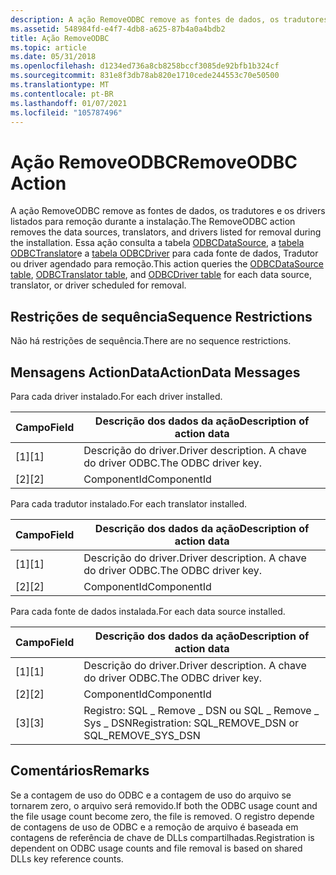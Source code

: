 ```yaml
---
description: A ação RemoveODBC remove as fontes de dados, os tradutores e os drivers listados para remoção durante a instalação.
ms.assetid: 548984fd-e4f7-4db8-a625-87b4a0a4bdb2
title: Ação RemoveODBC
ms.topic: article
ms.date: 05/31/2018
ms.openlocfilehash: d1234ed736a8cb8258bccf3085de92bfb1b324cf
ms.sourcegitcommit: 831e8f3db78ab820e1710cede244553c70e50500
ms.translationtype: MT
ms.contentlocale: pt-BR
ms.lasthandoff: 01/07/2021
ms.locfileid: "105787496"
---
```

# <a name="removeodbc-action"></a><span data-ttu-id="960b2-103">Ação RemoveODBC</span><span class="sxs-lookup"><span data-stu-id="960b2-103">RemoveODBC Action</span></span>

<span data-ttu-id="960b2-104">A ação RemoveODBC remove as fontes de dados, os tradutores e os drivers listados para remoção durante a instalação.</span><span class="sxs-lookup"><span data-stu-id="960b2-104">The RemoveODBC action removes the data sources, translators, and drivers listed for removal during the installation.</span></span> <span data-ttu-id="960b2-105">Essa ação consulta a tabela [ODBCDataSource](odbcdatasource-table.md), a [tabela ODBCTranslator](odbctranslator-table.md)e a [tabela ODBCDriver](odbcdriver-table.md) para cada fonte de dados, Tradutor ou driver agendado para remoção.</span><span class="sxs-lookup"><span data-stu-id="960b2-105">This action queries the [ODBCDataSource table](odbcdatasource-table.md), [ODBCTranslator table](odbctranslator-table.md), and [ODBCDriver table](odbcdriver-table.md) for each data source, translator, or driver scheduled for removal.</span></span>

## <a name="sequence-restrictions"></a><span data-ttu-id="960b2-106">Restrições de sequência</span><span class="sxs-lookup"><span data-stu-id="960b2-106">Sequence Restrictions</span></span>

<span data-ttu-id="960b2-107">Não há restrições de sequência.</span><span class="sxs-lookup"><span data-stu-id="960b2-107">There are no sequence restrictions.</span></span>

## <a name="actiondata-messages"></a><span data-ttu-id="960b2-108">Mensagens ActionData</span><span class="sxs-lookup"><span data-stu-id="960b2-108">ActionData Messages</span></span>

<span data-ttu-id="960b2-109">Para cada driver instalado.</span><span class="sxs-lookup"><span data-stu-id="960b2-109">For each driver installed.</span></span>



| <span data-ttu-id="960b2-110">Campo</span><span class="sxs-lookup"><span data-stu-id="960b2-110">Field</span></span> | <span data-ttu-id="960b2-111">Descrição dos dados da ação</span><span class="sxs-lookup"><span data-stu-id="960b2-111">Description of action data</span></span>               |
|-------|------------------------------------------|
| <span data-ttu-id="960b2-112">\[1\]</span><span class="sxs-lookup"><span data-stu-id="960b2-112">\[1\]</span></span> | <span data-ttu-id="960b2-113">Descrição do driver.</span><span class="sxs-lookup"><span data-stu-id="960b2-113">Driver description.</span></span> <span data-ttu-id="960b2-114">A chave do driver ODBC.</span><span class="sxs-lookup"><span data-stu-id="960b2-114">The ODBC driver key.</span></span> |
| <span data-ttu-id="960b2-115">\[2\]</span><span class="sxs-lookup"><span data-stu-id="960b2-115">\[2\]</span></span> | <span data-ttu-id="960b2-116">ComponentId</span><span class="sxs-lookup"><span data-stu-id="960b2-116">ComponentId</span></span>                              |



 

<span data-ttu-id="960b2-117">Para cada tradutor instalado.</span><span class="sxs-lookup"><span data-stu-id="960b2-117">For each translator installed.</span></span>



| <span data-ttu-id="960b2-118">Campo</span><span class="sxs-lookup"><span data-stu-id="960b2-118">Field</span></span> | <span data-ttu-id="960b2-119">Descrição dos dados da ação</span><span class="sxs-lookup"><span data-stu-id="960b2-119">Description of action data</span></span>               |
|-------|------------------------------------------|
| <span data-ttu-id="960b2-120">\[1\]</span><span class="sxs-lookup"><span data-stu-id="960b2-120">\[1\]</span></span> | <span data-ttu-id="960b2-121">Descrição do driver.</span><span class="sxs-lookup"><span data-stu-id="960b2-121">Driver description.</span></span> <span data-ttu-id="960b2-122">A chave do driver ODBC.</span><span class="sxs-lookup"><span data-stu-id="960b2-122">The ODBC driver key.</span></span> |
| <span data-ttu-id="960b2-123">\[2\]</span><span class="sxs-lookup"><span data-stu-id="960b2-123">\[2\]</span></span> | <span data-ttu-id="960b2-124">ComponentId</span><span class="sxs-lookup"><span data-stu-id="960b2-124">ComponentId</span></span>                              |



 

<span data-ttu-id="960b2-125">Para cada fonte de dados instalada.</span><span class="sxs-lookup"><span data-stu-id="960b2-125">For each data source installed.</span></span>



| <span data-ttu-id="960b2-126">Campo</span><span class="sxs-lookup"><span data-stu-id="960b2-126">Field</span></span> | <span data-ttu-id="960b2-127">Descrição dos dados da ação</span><span class="sxs-lookup"><span data-stu-id="960b2-127">Description of action data</span></span>                              |
|-------|---------------------------------------------------------|
| <span data-ttu-id="960b2-128">\[1\]</span><span class="sxs-lookup"><span data-stu-id="960b2-128">\[1\]</span></span> | <span data-ttu-id="960b2-129">Descrição do driver.</span><span class="sxs-lookup"><span data-stu-id="960b2-129">Driver description.</span></span> <span data-ttu-id="960b2-130">A chave do driver ODBC.</span><span class="sxs-lookup"><span data-stu-id="960b2-130">The ODBC driver key.</span></span>                |
| <span data-ttu-id="960b2-131">\[2\]</span><span class="sxs-lookup"><span data-stu-id="960b2-131">\[2\]</span></span> | <span data-ttu-id="960b2-132">ComponentId</span><span class="sxs-lookup"><span data-stu-id="960b2-132">ComponentId</span></span>                                             |
| <span data-ttu-id="960b2-133">\[3\]</span><span class="sxs-lookup"><span data-stu-id="960b2-133">\[3\]</span></span> | <span data-ttu-id="960b2-134">Registro: SQL \_ Remove \_ DSN ou SQL \_ Remove \_ Sys \_ DSN</span><span class="sxs-lookup"><span data-stu-id="960b2-134">Registration: SQL\_REMOVE\_DSN or SQL\_REMOVE\_SYS\_DSN</span></span> |



 

## <a name="remarks"></a><span data-ttu-id="960b2-135">Comentários</span><span class="sxs-lookup"><span data-stu-id="960b2-135">Remarks</span></span>

<span data-ttu-id="960b2-136">Se a contagem de uso do ODBC e a contagem de uso do arquivo se tornarem zero, o arquivo será removido.</span><span class="sxs-lookup"><span data-stu-id="960b2-136">If both the ODBC usage count and the file usage count become zero, the file is removed.</span></span> <span data-ttu-id="960b2-137">O registro depende de contagens de uso de ODBC e a remoção de arquivo é baseada em contagens de referência de chave de DLLs compartilhadas.</span><span class="sxs-lookup"><span data-stu-id="960b2-137">Registration is dependent on ODBC usage counts and file removal is based on shared DLLs key reference counts.</span></span>

 

 



